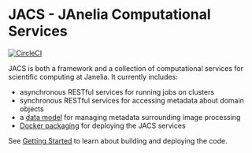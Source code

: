 # JACS - JAnelia Computational Services

[![CircleCI](https://circleci.com/gh/JaneliaSciComp/jacs-compute.svg?style=svg)](https://circleci.com/gh/JaneliaSciComp/jacs-compute)

JACS is both a framework and a collection of computational services for scientific computing at Janelia. It currently includes:

  - asynchronous RESTful services for running jobs on clusters 
  - synchronous RESTful services for accessing metadata about domain objects 
  - a [data model](https://github.com/JaneliaSciComp/jacs-model) for managing metadata surrounding image processing 
  - [Docker packaging](https://github.com/JaneliaSciComp/jacs-cm) for deploying the JACS services

See [Getting Started](docs/GettingStarted.md) to learn about building and deploying the code.
